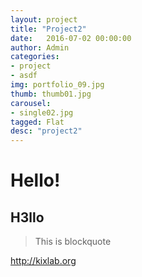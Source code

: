 ```yaml
---
layout: project
title: "Project2"
date:   2016-07-02 00:00:00
author: Admin
categories:
- project
- asdf
img: portfolio_09.jpg
thumb: thumb01.jpg
carousel:
- single02.jpg
tagged: Flat
desc: "project2"
---
```

# Hello! #

## H3llo

> This is blockquote

<http://kixlab.org>
